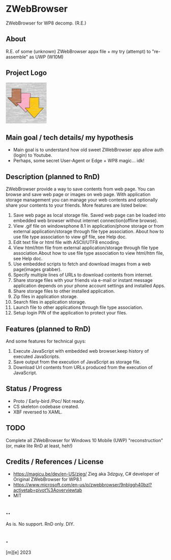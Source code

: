 # ZWebBrowser

ZWebBrowser for WP8 decomp. (R.E.)

## About
R.E. of some (unknown) ZWebBrowser appx file + my try (attempt) to "re-assemble" as UWP (W10M) 

## Project Logo
![ZWebBrowser](Images/logo.png)

## Main goal / tech details/ my hypothesis
- Main goal is to understand how old sweet ZWebBrowser app allow auth (login) to Youtube. 
- Perhaps, some secret User-Agent or Edge + WP8 magic... idk!

## Description (planned to RnD)
ZWebBrowser provide a way to save contents from web page. You can browse and save web page or images on web page. With application storage management you can manage your web contents and optionally share your contents to your friends. More features are listed below:

1. Save web page as local storage file. Saved web page can be loaded into embedded web browser without internet connection(offline browse).
2. View .gif file on windowsphone 8.1 in application/phone storage or from external application/storage through file type association. About how to use file type association to view gif file, see Help doc.
3. Edit text file or html file with ASCII/UTF8 encoding.
4. View html/htm file from external application/storage through file type association.About how to use file type association to view html/htm file, see Help doc.
5. Use embedded scripts to fetch and download images from a web page(images grabber).
6. Specify multiple lines of URLs to download contents from internet.
7. Share storage files with your friends via e-mail or instant message application depends on your phone account settings and installed Apps.
8. Share storage files to other installed application.
9. Zip files in application storage.
10. Search files in application storage.
11. Launch file to other applications through file type association.
12. Setup login PIN of the application to protect your files.

## Features (planned to RnD)
And some features for technical guys:
1. Execute JavaScript with embedded web browser.keep history of executed JavaScripts.
2. Save output from the execution of JavaScript as storage file.
3. Download Url contents from URLs produced from the execution of JavaScript.

## Status / Progress
- Proto / Early-bird /Poc/ Not ready.
- CS skeleton codebase created.
- XBF reversed to XAML.

## TODO
Complete all ZWebBrowser for Windows 10 Mobile (UWP) "reconstruction" (or, make lite RnD at least, heh!)

## Credits / References / License
- https://magicu.be/dev/en-US/zieg/ Zieg aka 3dzguy, C# developer of Original ZWebBrowser for WP8.1
- https://www.microsoft.com/en-us/p/zwebbrowser/9nblggh40bzl?activetab=pivot%3Aoverviewtab
- MIT


## ..
As is. No support. RnD only. DIY.

## .
[m][e] 2023


